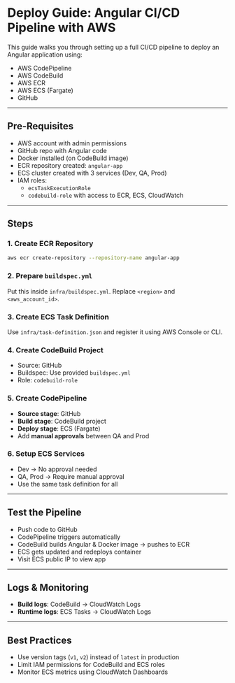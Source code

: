 # Deploy Guide: Angular CI/CD Pipeline with AWS

This guide walks you through setting up a full CI/CD pipeline to deploy an Angular application using:

- AWS CodePipeline
- AWS CodeBuild
- AWS ECR
- AWS ECS (Fargate)
- GitHub

---

## Pre-Requisites

- AWS account with admin permissions
- GitHub repo with Angular code
- Docker installed (on CodeBuild image)
- ECR repository created: `angular-app`
- ECS cluster created with 3 services (Dev, QA, Prod)
- IAM roles:
  - `ecsTaskExecutionRole`
  - `codebuild-role` with access to ECR, ECS, CloudWatch

---

## Steps

### 1. Create ECR Repository
```bash
aws ecr create-repository --repository-name angular-app
```

### 2. Prepare `buildspec.yml`
Put this inside `infra/buildspec.yml`. Replace `<region>` and `<aws_account_id>`.

### 3. Create ECS Task Definition
Use `infra/task-definition.json` and register it using AWS Console or CLI.

### 4. Create CodeBuild Project
- Source: GitHub
- Buildspec: Use provided `buildspec.yml`
- Role: `codebuild-role`

### 5. Create CodePipeline
- **Source stage**: GitHub
- **Build stage**: CodeBuild project
- **Deploy stage**: ECS (Fargate)
- Add **manual approvals** between QA and Prod

### 6. Setup ECS Services
- Dev → No approval needed
- QA, Prod → Require manual approval
- Use the same task definition for all

---

## Test the Pipeline

- Push code to GitHub
- CodePipeline triggers automatically
- CodeBuild builds Angular & Docker image → pushes to ECR
- ECS gets updated and redeploys container
- Visit ECS public IP to view app

---

## Logs & Monitoring

- **Build logs**: CodeBuild → CloudWatch Logs
- **Runtime logs**: ECS Tasks → CloudWatch Logs

---

## Best Practices

- Use version tags (`v1`, `v2`) instead of `latest` in production
- Limit IAM permissions for CodeBuild and ECS roles
- Monitor ECS metrics using CloudWatch Dashboards
